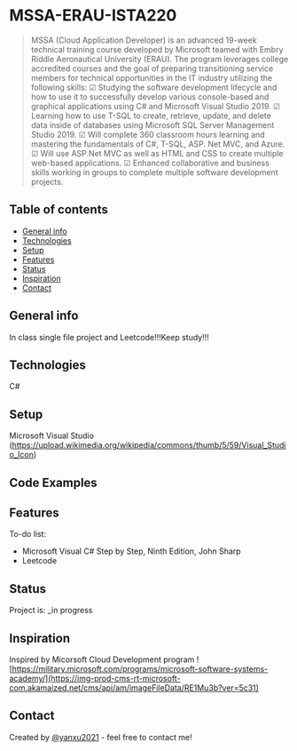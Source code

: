 # MSSA-ERAU-ISTA220
>MSSA (Cloud Application Developer) is an advanced 19-week technical training course developed by Microsoft teamed with Embry Riddle Aeronautical University (ERAU). 
>The program leverages college accredited courses and the goal of preparing transitioning service members for technical opportunities in the IT industry utilizing the following skills:
>☑ Studying the software development lifecycle and how to use it to successfully develop various console-based and graphical applications using C# and Microsoft Visual Studio 2019.
>☑ Learning how to use T-SQL to create, retrieve, update, and delete data inside of databases using Microsoft SQL Server Management Studio 2019.
>☑ Will complete 360 classroom hours learning and mastering the fundamentals of C#, T-SQL, ASP. Net MVC, and Azure.
>☑ Will use ASP.Net MVC as well as HTML and CSS to create multiple web-based applications.
>☑ Enhanced collaborative and business skills working in groups to complete multiple software development projects.

## Table of contents
* [General info](#general-info)
* [Technologies](#technologies)
* [Setup](#setup)
* [Features](#features)
* [Status](#status)
* [Inspiration](#inspiration)
* [Contact](#contact)

## General info
In class single file project and Leetcode!!!Keep study!!!

## Technologies
C#

## Setup
Microsoft Visual Studio
(https://upload.wikimedia.org/wikipedia/commons/thumb/5/59/Visual_Studio_Icon)

## Code Examples

## Features

To-do list:
* Microsoft Visual C# Step by Step, Ninth Edition, John Sharp
* Leetcode

## Status
Project is: _in progress

## Inspiration
Inspired by Micorsoft Cloud Development program
![https://military.microsoft.com/programs/microsoft-software-systems-academy/](https://img-prod-cms-rt-microsoft-com.akamaized.net/cms/api/am/imageFileData/RE1Mu3b?ver=5c31)

## Contact
Created by [@yanxu2021](https://www.linkedin.com/in/yanxu2021/) - feel free to contact me!

